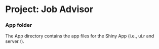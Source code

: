 # Project: Job Advisor
### App folder

The App directory contains the app files for the Shiny App (i.e., ui.r and server.r).

